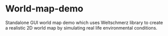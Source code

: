 # World-map-demo
Standalone GUI world map demo which uses Weltschmerz library to create a realistic 2D world map by simulating real life environmental conditions.
